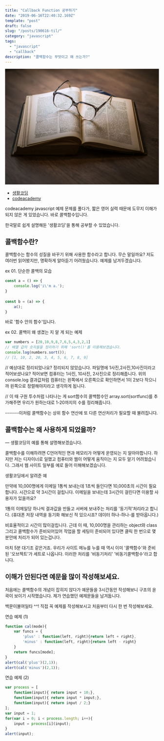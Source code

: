 ```yaml
---
title: "Callback Function 공부하기"
date: "2019-06-16T22:40:32.169Z"
template: "post"
draft: false
slug: "/posts/190616-til/"
category: "javascript"
tags:
  - "javascript"
  - "callback"
description: "콜백함수는 무엇이고 왜 쓰는가?"
---
```


![](/media/image-4.jpg)

- [생활코딩](https://www.opentutorials.org/course/743/6508)
- [codeacademy](https://www.codecademy.com/catalog/language/javascript)


codeacademy javascript 예제 문제를 풀다가, 
짧은 영어 실력 때문에 도무지 이해가 되지 않은 게 있었습니다.
바로 콜백함수입니다. 

한국말로 쉽게 설명해둔 '생활코딩'을 통해 공부할 수 있었습니다.

## 콜백함수란?

콜백함수는 함수의 성질을 바꾸기 위해 사용한 함수라고 합니다.
무슨 말일까요? 저도 여러번 읽어봤지만, 명확하게 알아듣기 어려웠습니다.
예제를 남겨두겠습니다.

ex 01. 단순한 콜백의 모습

```js
const a = () => {
    console.log('i\'m a.');
}

const b = (a) => {
    a();
}
```

바로 '함수 안의 함수'입니다.

ex 02. 콜백이 왜 생겼는 지 알 게 되는 예제 

```js
var numbers = [20,10,9,8,7,6,5,4,3,2,1] 
// 배열 값의 숫자들을 정리하기 위해 'sort()'를 이용해보겠습니다.
console.log(numbers.sort());
// [1, 10, 2, 20, 3, 4, 5, 6, 7, 8, 9]
```


// 예상대로 정리되었나요? 정리되지 않았습니다.
파일명에 1사진,2사진,10사진이라고 적어보셨나요?
적어보면 컴퓨터는 1사진, 10사진, 2사진으로 정리해줍니다.
위의 console.log 결과값처럼 컴퓨터는 왼쪽에서 오른쪽으로 확인하면서
1이 2보다 작으니까 왼쪽으로 정렬해야지라고 생각하게 됩니다.

// 이 때 구원 투수처럼 나타나는 게 sort함수의 콜백함수인 
array.sort(sortfunc)를 추가해주면 우리가 원하는대로
1-20까지의 수를 정리해줍니다.

-------이처럼 콜백함수는 상위 함수 연산에 또 다른 연산처리가 필요할 때 불려집니다.


## 콜백함수는 왜 사용하게 되었을까?
— 생활코딩의 예를 통해 설명해보겠습니다.  

콜백함수를 이해하려면 C언어적인 면과 메모리가 어떻게 운영되는 지 알아야합니다.
하지만 저는 디자이너로 일했고 컴퓨터와 웹이 어떻게 움직이는 지 모두 알기 어려웠습니다.
그래서 웹 사이트 일부를 예로 들어 이해해보겠습니다.

생활코딩에서 알려준 예

만약에 10,000명에게 이메일 1통씩 보내는데 1초씩 들인다면
10,000초의 시간이 필요합니다. 시간으로 약 3시간이 걸립니다.
이메일을 보내는데 3시간이 걸린다면 이용할 사용자가 있을까요?

1통의 이메일당 하나씩 결과값을 만들고 서버에 보내주는 처리를 '동기적'처리라고 합니다.
(휴대폰 저장 내역을 동기화 해보신 적 있으시죠? 데이터 하나-하나-를 받아옵니다.)

비효율적이고 시간이 많이걸립니다.
근데 이 때, 10,000명을 관리하는 object와 class 그리고 콜백함수가 준비되어있어
작업을 할 세팅이 준비되어 있다면 클릭 한 번으로 몇 분안에 처리가 되어 있는겁니다.

마치 5분 대기조 같은거죠.
우리가 사이트 메뉴를 누를 때 역시 이미 '콜백함수'와 준비된 '오브젝트'가 세트로 나옵니다.
이러한 처리를 '비동기처리' '비동기콜백함수'라고 합니다.

## 이해가 안된다면 예문을 많이 작성해보세요.

처음에는 콜백함수의 개념이 잡히지 않다가 예문들을 3시간동안 작성해보니 구조의 윤곽이 보이기 시작했습니다. 제가 연습했던 예제문들을 남겨둡니다. 

백문이불여일타 ^^! 직접 꼭 예제를 작성해보시고 처음부터 다시 한 번 작성해보세요.

연습 예제 (1)

```js
function cal(mode){
    var funcs = {
        'plus' : function(left, right){return left + right},
        'minus' : function(left, right){return left - right}
    }
    return funcs[mode];
}
alert(cal('plus')(2,1));
alert(cal('minus')(2,1)); 
```
연습 예제 (2)

```js
var process = [
    function(input){ return input + 10;},
    function(input){ return input * input;},
    function(input){ return input / 2;}
];
var input = 1;
for(var i = 0; i < process.length; i++){
    input = process[i](input);
}
alert(input);
```